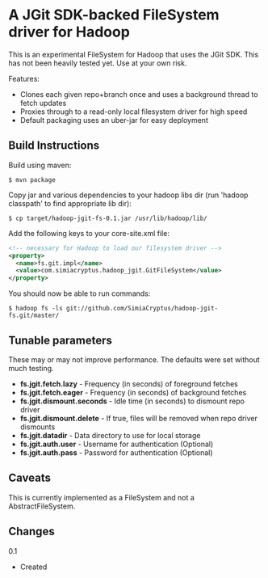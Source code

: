 A JGit SDK-backed FileSystem driver for Hadoop
==============================================

This is an experimental FileSystem for Hadoop that uses the JGit SDK. 
This has not been heavily tested yet. Use at your own risk.

Features:

- Clones each given repo+branch once and uses a background thread to fetch updates
- Proxies through to a read-only local filesystem driver for high speed
- Default packaging uses an uber-jar for easy deployment


Build Instructions
------------------

Build using maven:

```shell
$ mvn package
```

Copy jar and various dependencies to your hadoop libs dir 
(run 'hadoop classpath' to find appropriate lib dir):

```shell
$ cp target/hadoop-jgit-fs-0.1.jar /usr/lib/hadoop/lib/
```

Add the following keys to your core-site.xml file:

```xml
<!-- necessary for Hadoop to load our filesystem driver -->
<property>
  <name>fs.git.impl</name>
  <value>com.simiacryptus.hadoop_jgit.GitFileSystem</value>
</property>
```

You should now be able to run commands:

```shell
$ hadoop fs -ls git://github.com/SimiaCryptus/hadoop-jgit-fs.git/master/
```

Tunable parameters
------------------

These may or may not improve performance. The defaults were set without 
much testing.

- **fs.jgit.fetch.lazy** - Frequency (in seconds) of foreground fetches 
- **fs.jgit.fetch.eager** - Frequency (in seconds) of background fetches
- **fs.jgit.dismount.seconds** - Idle time (in seconds) to dismount repo driver
- **fs.jgit.dismount.delete** - If true, files will be removed when repo driver dismounts
- **fs.jgit.datadir** - Data directory to use for local storage
- **fs.jgit.auth.user** - Username for authentication (Optional)
- **fs.jgit.auth.pass** - Password for authentication (Optional)

Caveats
-------

This is currently implemented as a FileSystem and not a AbstractFileSystem.

Changes
-------

0.1

- Created